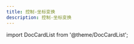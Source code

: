 ```yaml
---
title: 控制-坐标变换
description: 控制-坐标变换
---
```


import DocCardList from '@theme/DocCardList';

<DocCardList />